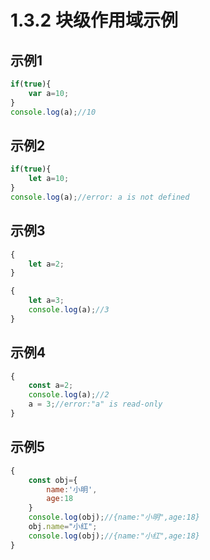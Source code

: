 # 1.3.2 块级作用域示例

## 示例1
```js
if(true){
    var a=10;
}
console.log(a);//10
```

## 示例2
```js
if(true){
    let a=10;
}
console.log(a);//error: a is not defined
```

## 示例3
```js
{
    let a=2;
}

{
    let a=3;
    console.log(a);//3
}
```

## 示例4
```js
{
    const a=2;
    console.log(a);//2
    a = 3;//error:"a" is read-only
}
```

## 示例5
```js
{
    const obj={
        name:'小明',
        age:18
    }
    console.log(obj);//{name:"小明",age:18}
    obj.name="小红";
    console.log(obj);//{name:"小红",age:18}
}
```